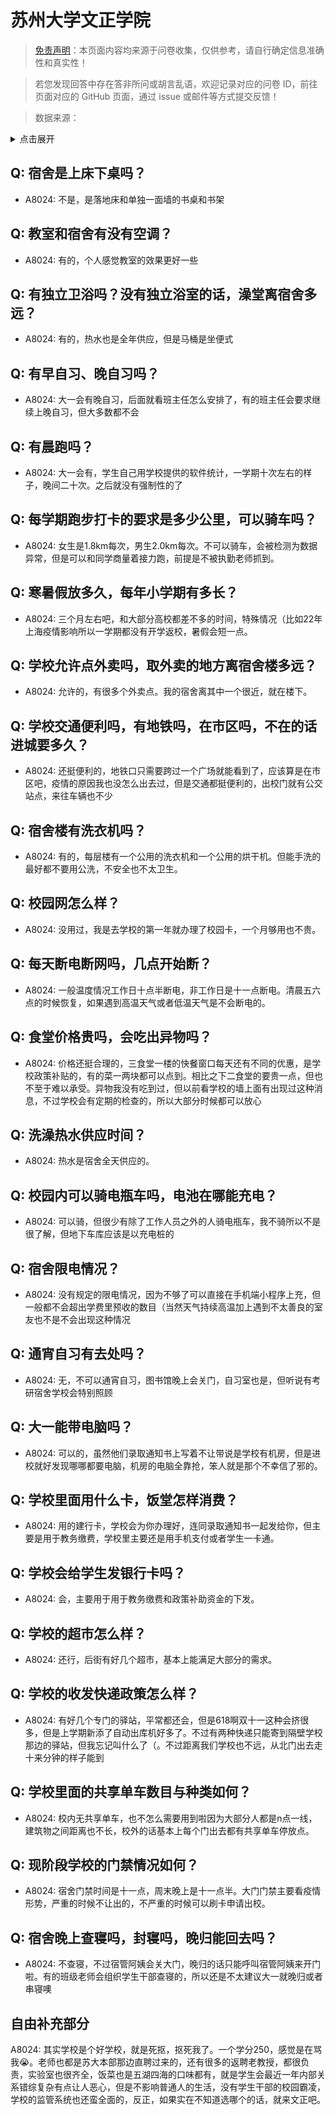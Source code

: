 # 苏州大学文正学院

> [免责声明](https://colleges.chat/#_3)：本页面内容均来源于问卷收集，仅供参考，请自行确定信息准确性和真实性！

> 若您发现回答中存在答非所问或胡言乱语，欢迎记录对应的问卷 ID，前往页面对应的 GitHub 页面，通过 issue 或邮件等方式提交反馈！

> 数据来源：

<details><summary>点击展开</summary>
<ul>
<li>A8024: 匿名 (2022 年 06 月)</li>
</ul>
</details>

## Q: 宿舍是上床下桌吗？

- A8024: 不是，是落地床和单独一面墙的书桌和书架

## Q: 教室和宿舍有没有空调？

- A8024: 有的，个人感觉教室的效果更好一些

## Q: 有独立卫浴吗？没有独立浴室的话，澡堂离宿舍多远？

- A8024: 有的，热水也是全年供应，但是马桶是坐便式

## Q: 有早自习、晚自习吗？

- A8024: 大一会有晚自习，后面就看班主任怎么安排了，有的班主任会要求继续上晚自习，但大多数都不会

## Q: 有晨跑吗？

- A8024: 大一会有，学生自己用学校提供的软件统计，一学期十次左右的样子，晚间二十次。之后就没有强制性的了

## Q: 每学期跑步打卡的要求是多少公里，可以骑车吗？

- A8024: 女生是1.8km每次，男生2.0km每次。不可以骑车，会被检测为数据异常，但是可以和同学商量着接力跑，前提是不被执勤老师抓到。

## Q: 寒暑假放多久，每年小学期有多长？

- A8024: 三个月左右吧，和大部分高校都差不多的时间，特殊情况（比如22年上海疫情影响所以一学期都没有开学返校，暑假会短一点。

## Q: 学校允许点外卖吗，取外卖的地方离宿舍楼多远？

- A8024: 允许的，有很多个外卖点。我的宿舍离其中一个很近，就在楼下。

## Q: 学校交通便利吗，有地铁吗，在市区吗，不在的话进城要多久？

- A8024: 还挺便利的，地铁口只需要跨过一个广场就能看到了，应该算是在市区吧，疫情的原因我也没怎么出去过，但是交通都挺便利的，出校门就有公交站点，来往车辆也不少

## Q: 宿舍楼有洗衣机吗？

- A8024: 有的，每层楼有一个公用的洗衣机和一个公用的烘干机。但能手洗的最好都不要用公洗，不安全也不太卫生。

## Q: 校园网怎么样？

- A8024: 没用过，我是去学校的第一年就办理了校园卡，一个月够用也不贵。

## Q: 每天断电断网吗，几点开始断？

- A8024: 一般温度情况工作日十点半断电，非工作日是十一点断电。清晨五六点的时候恢复，如果遇到高温天气或者低温天气是不会断电的。

## Q: 食堂价格贵吗，会吃出异物吗？

- A8024: 价格还挺合理的，三食堂一楼的快餐窗口每天还有不同的优惠，是学校政策补贴的，有的菜一两块都可以点到。相比之下二食堂的要贵一点，但也不至于难以承受。异物我没有吃到过，但以前看学校的墙上面有出现过这种消息，不过学校会有定期的检查的，所以大部分时候都可以放心

## Q: 洗澡热水供应时间？

- A8024: 热水是宿舍全天供应的。

## Q: 校园内可以骑电瓶车吗，电池在哪能充电？

- A8024: 可以骑，但很少有除了工作人员之外的人骑电瓶车，我不骑所以不是很了解，但地下车库应该是以充电桩的

## Q: 宿舍限电情况？

- A8024: 没有规定的限电情况，因为不够了可以直接在手机端小程序上充，但一般都不会超出学费里预收的数目（当然天气持续高温加上遇到不太善良的室友也不是不会出现这种情况

## Q: 通宵自习有去处吗？

- A8024: 无，不可以通宵自习，图书馆晚上会关门，自习室也是，但听说有考研宿舍学校会特别照顾

## Q: 大一能带电脑吗？

- A8024: 可以的，虽然他们录取通知书上写着不让带说是学校有机房，但是进校就好发现哪哪都要电脑，机房的电脑全靠抢，笨人就是那个不幸信了邪的。

## Q: 学校里面用什么卡，饭堂怎样消费？

- A8024: 用的建行卡，学校会为你办理好，连同录取通知书一起发给你，但主要是用于教务缴费，学校里主要还是用手机支付或者学生一卡通。

## Q: 学校会给学生发银行卡吗？

- A8024: 会，主要用于用于教务缴费和政策补助资金的下发。

## Q: 学校的超市怎么样？

- A8024: 还行，后街有好几个超市，基本上能满足大部分的需求。

## Q: 学校的收发快递政策怎么样？

- A8024: 有好几个专门的驿站，平常都还会，但是618啊双十一这种会挤很多，但是上学期新添了自动出库机好多了。不过有两种快递只能寄到隔壁学校那边的驿站，但我忘记叫什么了（。不过距离我们学校也不远，从北门出去走十来分钟的样子能到

## Q: 学校里面的共享单车数目与种类如何？

- A8024: 校内无共享单车，也不怎么需要用到啦因为大部分人都是n点一线，建筑物之间距离也不长，校外的话基本上每个门出去都有共享单车停放点。

## Q: 现阶段学校的门禁情况如何？

- A8024: 宿舍门禁时间是十一点，周末晚上是十一点半。大门门禁主要看疫情形势，严重的时候不让出的，不严重的时候可以刷卡申请出校。

## Q: 宿舍晚上查寝吗，封寝吗，晚归能回去吗？

- A8024: 不查寝，不过宿管阿姨会关大门，晚归的话只能呼叫宿管阿姨来开门啦。有的班级老师会组织学生干部查寝的，所以还是不太建议大一就晚归或者串寝噢

## 自由补充部分

A8024: 其实学校是个好学校，就是死抠，抠死我了。一个学分250，感觉是在骂我😭。老师也都是苏大本部那边直聘过来的，还有很多的返聘老教授，都很负责，实验室也很齐全，饭菜也是五湖四海的口味都有，就是学生会最近一年内部关系错综复杂有点让人恶心，但是不影响普通人的生活，没有学生干部的校园霸凌，学校的监管系统也还蛮全面的，反正，如果实在不知道选哪个的话，就来文正吧。